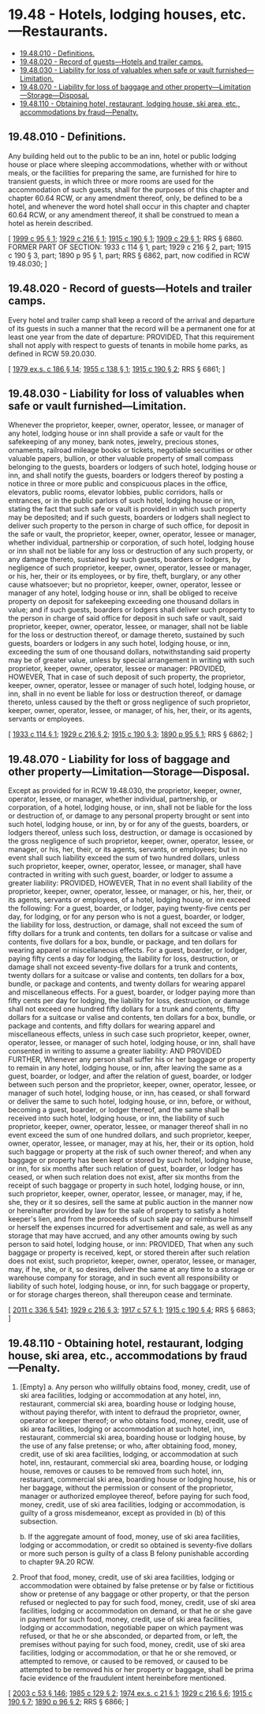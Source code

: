 # 19.48 - Hotels, lodging houses, etc.—Restaurants.
* [19.48.010 - Definitions.](#1948010---definitions)
* [19.48.020 - Record of guests—Hotels and trailer camps.](#1948020---record-of-guestshotels-and-trailer-camps)
* [19.48.030 - Liability for loss of valuables when safe or vault furnished—Limitation.](#1948030---liability-for-loss-of-valuables-when-safe-or-vault-furnishedlimitation)
* [19.48.070 - Liability for loss of baggage and other property—Limitation—Storage—Disposal.](#1948070---liability-for-loss-of-baggage-and-other-propertylimitationstoragedisposal)
* [19.48.110 - Obtaining hotel, restaurant, lodging house, ski area, etc., accommodations by fraud—Penalty.](#1948110---obtaining-hotel-restaurant-lodging-house-ski-area-etc-accommodations-by-fraudpenalty)
## 19.48.010 - Definitions.
Any building held out to the public to be an inn, hotel or public lodging house or place where sleeping accommodations, whether with or without meals, or the facilities for preparing the same, are furnished for hire to transient guests, in which three or more rooms are used for the accommodation of such guests, shall for the purposes of this chapter and chapter 60.64 RCW, or any amendment thereof, only, be defined to be a hotel, and whenever the word hotel shall occur in this chapter and chapter 60.64 RCW, or any amendment thereof, it shall be construed to mean a hotel as herein described.

\[ [1999 c 95 § 1](http://lawfilesext.leg.wa.gov/biennium/1999-00/Pdf/Bills/Session%20Laws/Senate/5648.SL.pdf?cite=1999%20c%2095%20§%201); [1929 c 216 § 1](http://leg.wa.gov/CodeReviser/documents/sessionlaw/1929c216.pdf?cite=1929%20c%20216%20§%201); [1915 c 190 § 1](http://leg.wa.gov/CodeReviser/documents/sessionlaw/1915c190.pdf?cite=1915%20c%20190%20§%201); [1909 c 29 § 1](http://leg.wa.gov/CodeReviser/documents/sessionlaw/1909c29.pdf?cite=1909%20c%2029%20§%201); RRS § 6860. FORMER PART OF SECTION: 1933 c 114 § 1, part; 1929 c 216 § 2, part; 1915 c 190 § 3, part; 1890 p 95 § 1, part; RRS § 6862, part, now codified in RCW  19.48.030; \]

## 19.48.020 - Record of guests—Hotels and trailer camps.
Every hotel and trailer camp shall keep a record of the arrival and departure of its guests in such a manner that the record will be a permanent one for at least one year from the date of departure: PROVIDED, That this requirement shall not apply with respect to guests of tenants in mobile home parks, as defined in RCW 59.20.030.

\[ [1979 ex.s. c 186 § 14](http://leg.wa.gov/CodeReviser/documents/sessionlaw/1979ex1c186.pdf?cite=1979%20ex.s.%20c%20186%20§%2014); [1955 c 138 § 1](http://leg.wa.gov/CodeReviser/documents/sessionlaw/1955c138.pdf?cite=1955%20c%20138%20§%201); [1915 c 190 § 2](http://leg.wa.gov/CodeReviser/documents/sessionlaw/1915c190.pdf?cite=1915%20c%20190%20§%202); RRS § 6861; \]

## 19.48.030 - Liability for loss of valuables when safe or vault furnished—Limitation.
Whenever the proprietor, keeper, owner, operator, lessee, or manager of any hotel, lodging house or inn shall provide a safe or vault for the safekeeping of any money, bank notes, jewelry, precious stones, ornaments, railroad mileage books or tickets, negotiable securities or other valuable papers, bullion, or other valuable property of small compass belonging to the guests, boarders or lodgers of such hotel, lodging house or inn, and shall notify the guests, boarders or lodgers thereof by posting a notice in three or more public and conspicuous places in the office, elevators, public rooms, elevator lobbies, public corridors, halls or entrances, or in the public parlors of such hotel, lodging house or inn, stating the fact that such safe or vault is provided in which such property may be deposited; and if such guests, boarders or lodgers shall neglect to deliver such property to the person in charge of such office, for deposit in the safe or vault, the proprietor, keeper, owner, operator, lessee or manager, whether individual, partnership or corporation, of such hotel, lodging house or inn shall not be liable for any loss or destruction of any such property, or any damage thereto, sustained by such guests, boarders or lodgers, by negligence of such proprietor, keeper, owner, operator, lessee or manager, or his, her, their or its employees, or by fire, theft, burglary, or any other cause whatsoever; but no proprietor, keeper, owner, operator, lessee or manager of any hotel, lodging house or inn, shall be obliged to receive property on deposit for safekeeping exceeding one thousand dollars in value; and if such guests, boarders or lodgers shall deliver such property to the person in charge of said office for deposit in such safe or vault, said proprietor, keeper, owner, operator, lessee, or manager, shall not be liable for the loss or destruction thereof, or damage thereto, sustained by such guests, boarders or lodgers in any such hotel, lodging house, or inn, exceeding the sum of one thousand dollars, notwithstanding said property may be of greater value, unless by special arrangement in writing with such proprietor, keeper, owner, operator, lessee or manager: PROVIDED, HOWEVER, That in case of such deposit of such property, the proprietor, keeper, owner, operator, lessee or manager of such hotel, lodging house, or inn, shall in no event be liable for loss or destruction thereof, or damage thereto, unless caused by the theft or gross negligence of such proprietor, keeper, owner, operator, lessee, or manager, of his, her, their, or its agents, servants or employees.

\[ [1933 c 114 § 1](http://leg.wa.gov/CodeReviser/documents/sessionlaw/1933c114.pdf?cite=1933%20c%20114%20§%201); [1929 c 216 § 2](http://leg.wa.gov/CodeReviser/documents/sessionlaw/1929c216.pdf?cite=1929%20c%20216%20§%202); [1915 c 190 § 3](http://leg.wa.gov/CodeReviser/documents/sessionlaw/1915c190.pdf?cite=1915%20c%20190%20§%203); [1890 p 95 § 1](http://leg.wa.gov/CodeReviser/documents/sessionlaw/1890c95.pdf?cite=1890%20p%2095%20§%201); RRS § 6862; \]

## 19.48.070 - Liability for loss of baggage and other property—Limitation—Storage—Disposal.
Except as provided for in RCW 19.48.030, the proprietor, keeper, owner, operator, lessee, or manager, whether individual, partnership, or corporation, of a hotel, lodging house, or inn, shall not be liable for the loss or destruction of, or damage to any personal property brought or sent into such hotel, lodging house, or inn, by or for any of the guests, boarders, or lodgers thereof, unless such loss, destruction, or damage is occasioned by the gross negligence of such proprietor, keeper, owner, operator, lessee, or manager, or his, her, their, or its agents, servants, or employees; but in no event shall such liability exceed the sum of two hundred dollars, unless such proprietor, keeper, owner, operator, lessee, or manager, shall have contracted in writing with such guest, boarder, or lodger to assume a greater liability: PROVIDED, HOWEVER, That in no event shall liability of the proprietor, keeper, owner, operator, lessee, or manager, or his, her, their, or its agents, servants or employees, of a hotel, lodging house, or inn exceed the following: For a guest, boarder, or lodger, paying twenty-five cents per day, for lodging, or for any person who is not a guest, boarder, or lodger, the liability for loss, destruction, or damage, shall not exceed the sum of fifty dollars for a trunk and contents, ten dollars for a suitcase or valise and contents, five dollars for a box, bundle, or package, and ten dollars for wearing apparel or miscellaneous effects. For a guest, boarder, or lodger, paying fifty cents a day for lodging, the liability for loss, destruction, or damage shall not exceed seventy-five dollars for a trunk and contents, twenty dollars for a suitcase or valise and contents, ten dollars for a box, bundle, or package and contents, and twenty dollars for wearing apparel and miscellaneous effects. For a guest, boarder, or lodger paying more than fifty cents per day for lodging, the liability for loss, destruction, or damage shall not exceed one hundred fifty dollars for a trunk and contents, fifty dollars for a suitcase or valise and contents, ten dollars for a box, bundle, or package and contents, and fifty dollars for wearing apparel and miscellaneous effects, unless in such case such proprietor, keeper, owner, operator, lessee, or manager of such hotel, lodging house, or inn, shall have consented in writing to assume a greater liability: AND PROVIDED FURTHER, Whenever any person shall suffer his or her baggage or property to remain in any hotel, lodging house, or inn, after leaving the same as a guest, boarder, or lodger, and after the relation of guest, boarder, or lodger between such person and the proprietor, keeper, owner, operator, lessee, or manager of such hotel, lodging house, or inn, has ceased, or shall forward or deliver the same to such hotel, lodging house, or inn, before, or without, becoming a guest, boarder, or lodger thereof, and the same shall be received into such hotel, lodging house, or inn, the liability of such proprietor, keeper, owner, operator, lessee, or manager thereof shall in no event exceed the sum of one hundred dollars, and such proprietor, keeper, owner, operator, lessee, or manager, may at his, her, their or its option, hold such baggage or property at the risk of such owner thereof; and when any baggage or property has been kept or stored by such hotel, lodging house, or inn, for six months after such relation of guest, boarder, or lodger has ceased, or when such relation does not exist, after six months from the receipt of such baggage or property in such hotel, lodging house, or inn, such proprietor, keeper, owner, operator, lessee, or manager, may, if he, she, they or it so desires, sell the same at public auction in the manner now or hereinafter provided by law for the sale of property to satisfy a hotel keeper's lien, and from the proceeds of such sale pay or reimburse himself or herself the expenses incurred for advertisement and sale, as well as any storage that may have accrued, and any other amounts owing by such person to said hotel, lodging house, or inn: PROVIDED, That when any such baggage or property is received, kept, or stored therein after such relation does not exist, such proprietor, keeper, owner, operator, lessee, or manager, may, if he, she, or it, so desires, deliver the same at any time to a storage or warehouse company for storage, and in such event all responsibility or liability of such hotel, lodging house, or inn, for such baggage or property, or for storage charges thereon, shall thereupon cease and terminate.

\[ [2011 c 336 § 541](http://lawfilesext.leg.wa.gov/biennium/2011-12/Pdf/Bills/Session%20Laws/Senate/5045.SL.pdf?cite=2011%20c%20336%20§%20541); [1929 c 216 § 3](http://leg.wa.gov/CodeReviser/documents/sessionlaw/1929c216.pdf?cite=1929%20c%20216%20§%203); [1917 c 57 § 1](http://leg.wa.gov/CodeReviser/documents/sessionlaw/1917c57.pdf?cite=1917%20c%2057%20§%201); [1915 c 190 § 4](http://leg.wa.gov/CodeReviser/documents/sessionlaw/1915c190.pdf?cite=1915%20c%20190%20§%204); RRS § 6863; \]

## 19.48.110 - Obtaining hotel, restaurant, lodging house, ski area, etc., accommodations by fraud—Penalty.
1. [Empty]
    a. Any person who willfully obtains food, money, credit, use of ski area facilities, lodging or accommodation at any hotel, inn, restaurant, commercial ski area, boarding house or lodging house, without paying therefor, with intent to defraud the proprietor, owner, operator or keeper thereof; or who obtains food, money, credit, use of ski area facilities, lodging or accommodation at such hotel, inn, restaurant, commercial ski area, boarding house or lodging house, by the use of any false pretense; or who, after obtaining food, money, credit, use of ski area facilities, lodging, or accommodation at such hotel, inn, restaurant, commercial ski area, boarding house, or lodging house, removes or causes to be removed from such hotel, inn, restaurant, commercial ski area, boarding house or lodging house, his or her baggage, without the permission or consent of the proprietor, manager or authorized employee thereof, before paying for such food, money, credit, use of ski area facilities, lodging or accommodation, is guilty of a gross misdemeanor, except as provided in (b) of this subsection.

    b. If the aggregate amount of food, money, use of ski area facilities, lodging or accommodation, or credit so obtained is seventy-five dollars or more such person is guilty of a class B felony punishable according to chapter 9A.20 RCW.

2. Proof that food, money, credit, use of ski area facilities, lodging or accommodation were obtained by false pretense or by false or fictitious show or pretense of any baggage or other property, or that the person refused or neglected to pay for such food, money, credit, use of ski area facilities, lodging or accommodation on demand, or that he or she gave in payment for such food, money, credit, use of ski area facilities, lodging or accommodation, negotiable paper on which payment was refused, or that he or she absconded, or departed from, or left, the premises without paying for such food, money, credit, use of ski area facilities, lodging or accommodation, or that he or she removed, or attempted to remove, or caused to be removed, or caused to be attempted to be removed his or her property or baggage, shall be prima facie evidence of the fraudulent intent hereinbefore mentioned.

\[ [2003 c 53 § 146](http://lawfilesext.leg.wa.gov/biennium/2003-04/Pdf/Bills/Session%20Laws/Senate/5758.SL.pdf?cite=2003%20c%2053%20§%20146); [1985 c 129 § 2](http://leg.wa.gov/CodeReviser/documents/sessionlaw/1985c129.pdf?cite=1985%20c%20129%20§%202); [1974 ex.s. c 21 § 1](http://leg.wa.gov/CodeReviser/documents/sessionlaw/1974ex1c21.pdf?cite=1974%20ex.s.%20c%2021%20§%201); [1929 c 216 § 6](http://leg.wa.gov/CodeReviser/documents/sessionlaw/1929c216.pdf?cite=1929%20c%20216%20§%206); [1915 c 190 § 7](http://leg.wa.gov/CodeReviser/documents/sessionlaw/1915c190.pdf?cite=1915%20c%20190%20§%207); [1890 p 96 § 2](http://leg.wa.gov/CodeReviser/documents/sessionlaw/1890c96.pdf?cite=1890%20p%2096%20§%202); RRS § 6866; \]

